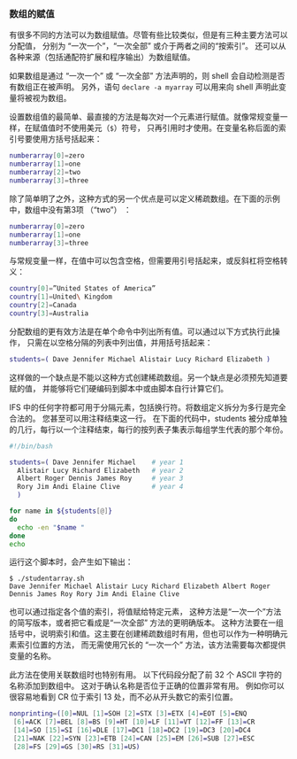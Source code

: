 ### 数组的赋值

有很多不同的方法可以为数组赋值。尽管有些比较类似，但是有三种主要方法可以分配值，
分别为 “一次一个”，“一次全部” 或介于两者之间的“按索引”。
还可以从各种来源（包括通配符扩展和程序输出）为数组赋值。

如果数组是通过 “一次一个” 或 “一次全部” 方法声明的，则 shell 会自动检测是否有数组正在被声明。
另外，语句 `declare -a myarray` 可以用来向 shell 声明此变量将被视为数组。

设置数组值的最简单、最直接的方法是每次对一个元素进行赋值。就像常规变量一样，在赋值值时不使用美元（`$`）符号，
只再引用时才使用。在变量名称后面的索引号要使用方括号括起来：

```bash
numberarray[0]=zero
numberarray[1]=one
numberarray[2]=two
numberarray[3]=three
```

除了简单明了之外，这种方式的另一个优点是可以定义稀疏数组。在下面的示例中，数组中没有第3项 （“two”） ：

```bash
numberarray[0]=zero
numberarray[1]=one
numberarray[3]=three
```

与常规变量一样，在值中可以包含空格，但需要用引号括起来，或反斜杠将空格转义：

```bash
country[0]=”United States of America”
country[1]=United\ Kingdom
country[2]=Canada
country[3]=Australia
```

分配数组的更有效方法是在单个命令中列出所有值。可以通过以下方式执行此操作，
只需在以空格分隔的列表中列出值，并用括号括起来：

```bash
students=( Dave Jennifer Michael Alistair Lucy Richard Elizabeth )
```

这样做的一个缺点是不能以这种方式创建稀疏数组。另一个缺点是必须预先知道要赋的值，
并能够将它们硬编码到脚本中或由脚本自行计算它们。

IFS 中的任何字符都可用于分隔元素，包括换行符。将数组定义拆分为多行是完全合法的。
您甚至可以用注释结束这一行。
在下面的代码中，students 被分成单独的几行，每行以一个注释结束，每行的按列表子集表示每组学生代表的那个年份。

```bash
#!/bin/bash

students=( Dave Jennifer Michael    # year 1
  Alistair Lucy Richard Elizabeth   # year 2
  Albert Roger Dennis James Roy     # year 3
  Rory Jim Andi Elaine Clive        # year 4
  )

for name in ${students[@]}
do
  echo -en "$name "
done
echo
```

运行这个脚本时，会产生如下输出：


```
$ ./studentarray.sh 
Dave Jennifer Michael Alistair Lucy Richard Elizabeth Albert Roger Dennis James Roy Rory Jim Andi Elaine Clive 
```

也可以通过指定各个值的索引，将值赋给特定元素，
这种方法是“一次一个”方法的简写版本，或者把它看成是“一次全部” 方法的更明确版本。
这种方法要在一组括号中，说明索引和值。这主要在创建稀疏数组时有用，但也可以作为一种明确元素索引位置的方法，
而无需使用冗长的 “一次一个” 方法，该方法需要每次都提供变量的名称。

此方法在使用关联数组时也特别有用。
以下代码段分配了前 32 个 ASCII 字符的名称添加到数组中。
这对于确认名称是否位于正确的位置非常有用。
例如你可以很容易地看到 CR 位于索引 13 处，而不必从开头数它的索引位置。

```bash
nonprinting=([0]=NUL [1]=SOH [2]=STX [3]=ETX [4]=EOT [5]=ENQ
 [6]=ACK [7]=BEL [8]=BS [9]=HT [10]=LF [11]=VT [12]=FF [13]=CR
 [14]=SO [15]=SI [16]=DLE [17]=DC1 [18]=DC2 [19]=DC3 [20]=DC4
 [21]=NAK [22]=SYN [23]=ETB [24]=CAN [25]=EM [26]=SUB [27]=ESC
 [28]=FS [29]=GS [30]=RS [31]=US)
```
